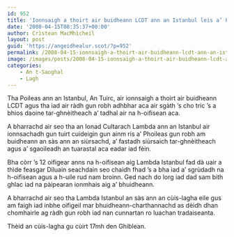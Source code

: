```yaml
---
id: 952
title: 'Ionnsaigh a thoirt air buidheann LCDT ann an Istanbul leis a’ Phoileas'
date: '2008-04-15T08:35:37+00:00'
author: Crìstean MacMhìcheil
layout: post
guid: 'https://angeidhealur.scot/?p=952'
permalink: /2008-04-15-ionnsaigh-a-thoirt-air-buidheann-lcdt-ann-an-istanbul-leis-a-phoileas/
image: /images/posts/2008-04-15-ionnsaigh-a-thoirt-air-buidheann-lcdt-ann-an-istanbul-leis-a-phoileas.webp
categories:
    - An t-Saoghal
    - Lagh
---
```


Tha Poileas ann an Istanbul, An Tuirc, air ionnsaigh a thoirt air buidheann LCDT agus tha iad air ràdh gun robh adhbhar aca air sgàth ’s cho tric ’s a bhios daoine tar-ghnèitheach a’ tadhal air na h-oifisean aca.

A bharrachd air seo tha an Ionad Cultarach Lambda ann an Istanbul air ionnsachadh gun tuirt cuideigin gun ainm ris a’ Phoileas gun robh am buidheann an sàs ann an siùrsachd, a’ fastadh siùrsaich tar-ghnèitheach agus a’ sgaoileadh an tuarastal aca eadar iad fèin.

Bha còrr ’s 12 oifigear anns na h-oifisean aig Lambda Istanbul fad dà uair a thìde feasgar Diluain seachdain seo chaidh fhad ’s a bha iad a’ sgrùdadh na h-oifisean agus a h-uile rud nam broinn. Ged nach do lorg iad dad sam bith ghlac iad na pàipearan ionmhais aig a’ bhuidheann.

A bharrachd air seo tha Lambda Istanbul an sàs ann an cùis-lagha eile gus am faigh iad inbhe oifigeil mar bhuidheann-charthannachd as dèidh dhan chomhairle ag ràdh gun robh iad nan cunnartan ro luachan tradaiseanta.

Thèid an cùis-lagha gu cùirt 17mh den Ghiblean.

